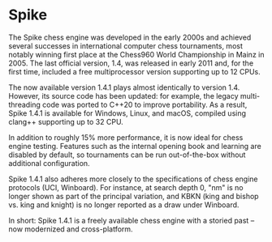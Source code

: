 # Spike
The Spike chess engine was developed in the early 2000s and achieved several successes in international computer chess tournaments, most notably winning first place at the Chess960 World Championship in Mainz in 2005. The last official version, 1.4, was released in early 2011 and, for the first time, included a free multiprocessor version supporting up to 12 CPUs.

The now available version 1.4.1 plays almost identically to version 1.4. However, its source code has been updated: for example, the legacy multi-threading code was ported to C++20 to improve portability. As a result, Spike 1.4.1 is available for Windows, Linux, and macOS, compiled using clang++ supporting up to 32 CPU.

In addition to roughly 15% more performance, it is now ideal for chess engine testing. Features such as the internal opening book and learning are disabled by default, so tournaments can be run out-of-the-box without additional configuration.

Spike 1.4.1 also adheres more closely to the specifications of chess engine protocols (UCI, Winboard). For instance, at search depth 0, "nm" is no longer shown as part of the principal variation, and KBKN (king and bishop vs. king and knight) is no longer reported as a draw under Winboard.

In short: Spike 1.4.1 is a freely available chess engine with a storied past – now modernized and cross-platform.
